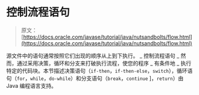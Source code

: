 # 控制流程语句

> 原文： [https://docs.oracle.com/javase/tutorial/java/nutsandbolts/flow.html](https://docs.oracle.com/javase/tutorial/java/nutsandbolts/flow.html)

源文件中的语句通常按照它们出现的顺序从上到下执行。 _ 控制流程语句 _ 然而，通过采用决策，循环和分支来打破执行流程，使您的程序 _ 有条件地 _ 执行特定的代码块。本节描述决策语句（`if-then`，`if-then-else`，`switch`），循环语句（`for`，`while`，`do-while`）和分支语句（`break`，`continue` ]，`return`）由 Java 编程语言支持。